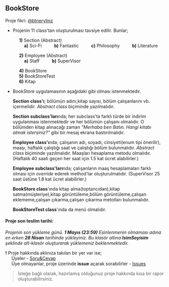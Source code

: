 ## BookStore

Proje fikri: [@btnerylmz](https://github.com/btnerylmz)  

- Projenin 11 class'tan oluşturulması tavsiye edilir.
	Bunlar;  

	&nbsp;&nbsp;&nbsp;&nbsp; **1)** Section (Abstract)  
	&nbsp;&nbsp;&nbsp;&nbsp;&nbsp;&nbsp;&nbsp;&nbsp; **a)** Sci-Fi
	&nbsp;&nbsp;&nbsp;&nbsp;&nbsp;&nbsp;&nbsp;&nbsp; **b)** Fantastic
	&nbsp;&nbsp;&nbsp;&nbsp;&nbsp;&nbsp;&nbsp;&nbsp; **c)** Philosophy
	&nbsp;&nbsp;&nbsp;&nbsp;&nbsp;&nbsp;&nbsp;&nbsp; **b)** Literature  

	&nbsp;&nbsp;&nbsp;&nbsp; **2)** Employee (Abstract)  
	&nbsp;&nbsp;&nbsp;&nbsp;&nbsp;&nbsp;&nbsp;&nbsp; **a)** Staff
	&nbsp;&nbsp;&nbsp;&nbsp;&nbsp;&nbsp;&nbsp;&nbsp; **b)**	SuperVisor

	&nbsp;&nbsp;&nbsp;&nbsp; **4)** BookStore  
	&nbsp;&nbsp;&nbsp;&nbsp; **5)** BookStoreTest  
	&nbsp;&nbsp;&nbsp;&nbsp; **6)** Kitap


- BookStore uygulamasının aşağıdaki gibi olması istenmektedir.  

	**Section class'ı**; bölümün adını,kitap sayısı, bölüm çalışanlarını vb. içermelidir. *Abstract class* biçiminde yazılmalıdır.

	**Section subclass'ları**nda; her subclass'ta farklı türde bir indirim uygulanması istenmektedir ve her bölümün çalışanı olmalıdır. O bölümden kitap alınacağı zaman *"Merhaba ben Batın. Hangi kitabı almak istersiniz?"* gibi bir mesaj ekrana bastırılmalıdır.

	**Employee class'ı**nda; çalışanın adı, soyadı, cinsiyeti(enum tipi önerilir), maaşı, haftalık çalıştığı saat ve çalıştığı bölüm bulunmalıdır. *Abstract class* biçiminde yazılmalıdır. Maaşları hesaplama metodu olmalıdır. (Haftalık 40 saati geçen her saat için 1.5 kat ücret alabilirler.)

	**Employee subclass'ları**nda; çalışanların maaş hesaplamaları farklı olması için *override* ederek method'lar oluşturulmalıdır. (SuperVisor 25 saat üstüne 1.8 kat ücret alabilirler.)

	**BookStore class**'ında kitap alma(toptancıdan),kitap satma(müşteriye),kitap görüntüleme,bölüm görüntüleme,çalışan eklememe,çalışan çıkarma,çalışan çıkarma metotları bulunmalıdır.

	**BookStoreTest class**'ında da menü olmalıdır.

#### Proje son teslim tarihi:

*Projenin son yükleme günü. **1 Mayıs (23:59)**
 Esinlenmenin olmaması adına en erken **28 Nisan** tarihinde yükleyiniz.
Bu klasör altına **IsimSoyisim** şeklinde alt-klasör oluşturarak yüklemeniz beklenmektedir.*

**!** Proje hakkında aklınıza takılan bir yer var ise;  
&nbsp;&nbsp;&nbsp;&nbsp; Üyeler - [Soru&Cevap](https://github.com/orgs/java-util-help/teams/q-a)  
&nbsp;&nbsp;&nbsp;&nbsp; Üye olmayanlar, proje üzerinde **issue** açarak sorabilirler - [Issues](https://github.com/java-util-help/projects/issues)

> İsteğe bağlı olarak, hazırlamış olduğunuz proje hakkında kısa bir rapor oluşturabilirsiniz.
